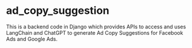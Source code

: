 # ad_copy_suggestion
This is a backend code in Django which provides APIs to access and uses LangChain and ChatGPT to generate Ad Copy Suggestions for Facebook Ads and Google Ads.

